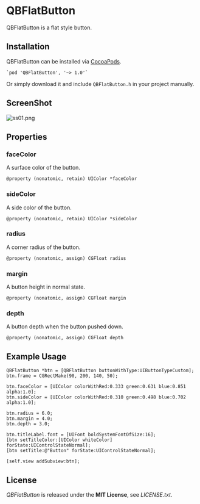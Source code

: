 # QBFlatButton
QBFlatButton is a flat style button.


## Installation
QBFlatButton can be installed via [CocoaPods](http://cocoapods.org/).

    `pod 'QBFlatButton', '~> 1.0'`

Or simply download it and include `QBFlatButton.h` in your project manually.


## ScreenShot
![ss01.png](http://adotout.sakura.ne.jp/github/QBFlatButton/ss01.png)


## Properties
### faceColor
A surface color of the button.

`@property (nonatomic, retain) UIColor *faceColor`

### sideColor
A side color of the button.

`@property (nonatomic, retain) UIColor *sideColor`

### radius
A corner radius of the button.

`@property (nonatomic, assign) CGFloat radius`

### margin
A button height in normal state.

`@property (nonatomic, assign) CGFloat margin`

### depth
A button depth when the button pushed down.

`@property (nonatomic, assign) CGFloat depth`


## Example Usage
    QBFlatButton *btn = [QBFlatButton buttonWithType:UIButtonTypeCustom];
    btn.frame = CGRectMake(90, 200, 140, 50);

    btn.faceColor = [UIColor colorWithRed:0.333 green:0.631 blue:0.851 alpha:1.0];
    btn.sideColor = [UIColor colorWithRed:0.310 green:0.498 blue:0.702 alpha:1.0];
    
    btn.radius = 6.0;
    btn.margin = 4.0;
    btn.depth = 3.0;
    
    btn.titleLabel.font = [UIFont boldSystemFontOfSize:16];
    [btn setTitleColor:[UIColor whiteColor] forState:UIControlStateNormal];
    [btn setTitle:@"Button" forState:UIControlStateNormal];
    
    [self.view addSubview:btn];


## License
*QBFlatButton* is released under the **MIT License**, see *LICENSE.txt*.